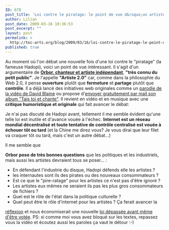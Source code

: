 ```yaml
---
ID: 678
post_title: 'Loi contre le piratage: le point de vue d&rsquo;un artiste 2.0'
author: Lilian
post_date: 2009-03-16 10:36:53
post_excerpt: ""
layout: post
permalink: >
  http://toc-arts.org/blog/2009/03/16/loi-contre-le-piratage-le-point-de-vue-dun-artiste-20/
published: true
---
```

Au moment où l'on débat une nouvelle fois d'une loi contre le "piratage" (la fameuse Hadopi), voici un point de vue intéressant. Il s'agit d'un argumentaire de [**Orbor, chanteur et artiste indépendant**][1], **"très connu du petit public"**. Je l'appelle **"Artiste 2.0"** car, comme dans la philosophie du Web 2.0, il pense **ouverture** plutôt que **fermeture** et **partage** plutôt que **contrôle**. Il a déjà lancé des initiatives web originales comme un [parodie de la vidéo de David Blaine][2] ou propose d'[envoyer gratuitement par mail son album "Tais toi et chante"][3]. Il revient en vidéo et en musique avec une **critique humoristique et originale** qui fait avancer le débat: <p style="text-align: center;">
</p>

<p style="text-align: left;">
  Je n'ai pas discuté de Hadopi avant, tellement il me semble évident qu'une telle loi est inutile et d'avance vouée à l'échec. <strong>Internet est un réseau mondial décentralisé et toute tentative de contrôle centralisé est vouée à échouer tôt ou tard</strong> (et la Chine me direz vous? Je vous dirai que leur filet va craquer tôt ou tard, mais c'est un autre débat...)
</p> Il me semble que 

**Orbor pose de très bonnes questions** que les politiques et les industriels, mais aussi les artistes devraient tous se poser... : 
*   En défendant l'industrie du disque, Hadopi défends elle les artistes ?
*   les internautes sont ils des pirates ou des nouveaux consommateurs ?
*   Est ce que le "pire-ratage" pour les artistes ce n'est pas d'être ignoré ?
*   Les artistes eux mêmes ne seraient ils pas les plus gros consommateurs de fichiers ?
*   Quel est le rôle de l'état dans la politique culturelle ?
*   Quel peut être le rôle d'internet pour les artistes ? Ça ferait avancer la 

[réflexion][4] et nous économiserait une nouvelle [loi dépassée avant même d'être votée][5]. PS: si comme moi vous avez bloqué sur les textes, repassez vous la vidéo et écoutez aussi les paroles ça vaut le détour :-)

 [1]: http://www.orbor.com/ "chanteur 2.0"
 [2]: http://www.dailymotion.com/search/orbor/video/x6nr6l_web-chanteur-20-ep1-faux-faux-dblai_music
 [3]: mailto:contact@orbor.com
 [4]: http://toc-arts.org/blog/category/reflexion/
 [5]: http://www.glazman.org/weblog/dotclear/index.php?post/2009/03/12/Contourner-HADOPI-en-27-secondes